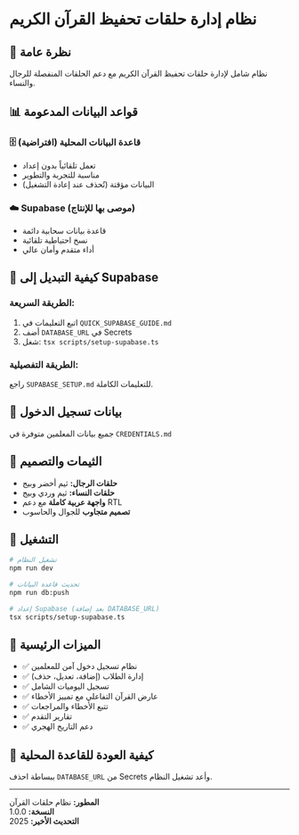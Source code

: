 # نظام إدارة حلقات تحفيظ القرآن الكريم

## 🎯 نظرة عامة
نظام شامل لإدارة حلقات تحفيظ القرآن الكريم مع دعم الحلقات المنفصلة للرجال والنساء.

## 📊 قواعد البيانات المدعومة

### 🗄️ قاعدة البيانات المحلية (افتراضية)
- تعمل تلقائياً بدون إعداد
- مناسبة للتجربة والتطوير
- البيانات مؤقتة (تُحذف عند إعادة التشغيل)

### ☁️ Supabase (موصى بها للإنتاج)
- قاعدة بيانات سحابية دائمة
- نسخ احتياطية تلقائية
- أداء متقدم وأمان عالي

## 🚀 كيفية التبديل إلى Supabase

### الطريقة السريعة:
1. اتبع التعليمات في `QUICK_SUPABASE_GUIDE.md`
2. أضف `DATABASE_URL` في Secrets
3. شغل: `tsx scripts/setup-supabase.ts`

### الطريقة التفصيلية:
راجع `SUPABASE_SETUP.md` للتعليمات الكاملة.

## 👥 بيانات تسجيل الدخول
جميع بيانات المعلمين متوفرة في `CREDENTIALS.md`

## 🎨 الثيمات والتصميم
- **حلقات الرجال:** ثيم أخضر وبيج 
- **حلقات النساء:** ثيم وردي وبيج
- **واجهة عربية كاملة** مع دعم RTL
- **تصميم متجاوب** للجوال والحاسوب

## 🔧 التشغيل

```bash
# تشغيل النظام
npm run dev

# تحديث قاعدة البيانات
npm run db:push

# إعداد Supabase (بعد إضافة DATABASE_URL)
tsx scripts/setup-supabase.ts
```

## 📱 الميزات الرئيسية

- ✅ نظام تسجيل دخول آمن للمعلمين
- ✅ إدارة الطلاب (إضافة، تعديل، حذف)
- ✅ تسجيل اليوميات الشامل
- ✅ عارض القرآن التفاعلي مع تمييز الأخطاء
- ✅ تتبع الأخطاء والمراجعات
- ✅ تقارير التقدم
- ✅ دعم التاريخ الهجري

## 🔄 كيفية العودة للقاعدة المحلية
ببساطة احذف `DATABASE_URL` من Secrets وأعد تشغيل النظام.

---
**المطور:** نظام حلقات القرآن  
**النسخة:** 1.0.0  
**التحديث الأخير:** 2025
